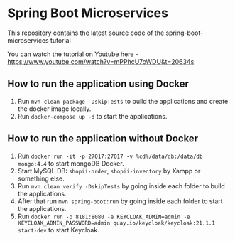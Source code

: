 # Spring Boot Microservices

This repository contains the latest source code of the spring-boot-microservices tutorial

You can watch the tutorial on Youtube here - https://www.youtube.com/watch?v=mPPhcU7oWDU&t=20634s

## How to run the application using Docker

1. Run `mvn clean package -DskipTests` to build the applications and create the docker image locally.
2. Run `docker-compose up -d` to start the applications.

## How to run the application without Docker

1. Run `docker run -it -p 27017:27017 -v %cd%/data/db:/data/db mongo:4.4` to start mongoDB Docker.
2. Start MySQL DB: `shopii-order`, `shopii-inventory` by Xampp or something else.
3. Run `mvn clean verify -DskipTests` by going inside each folder to build the applications.
4. After that run `mvn spring-boot:run` by going inside each folder to start the applications.
5. Run `docker run -p 8181:8080 -e KEYCLOAK_ADMIN=admin -e KEYCLOAK_ADMIN_PASSWORD=admin quay.io/keycloak/keycloak:21.1.1 start-dev` to start Keycloak.
